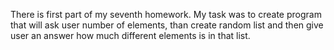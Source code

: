 There is first part of my seventh homework.
My task was to create program that will ask user number of elements, than create random list and then give user an answer how much different elements is in that list.